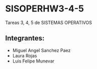 # SISOPERHW3-4-5
Tareas 3, 4, 5 de SISTEMAS OPERATIVOS 

## Integrantes:
* Miguel Angel Sanchez Paez
* Laura Rojas
* Luis Felipe Munevar
